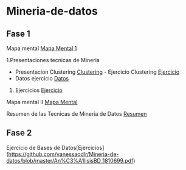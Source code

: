 # Mineria-de-datos
## Fase 1
Mapa mental [Mapa Mental 1](https://github.com/vanessaodlr/Mineria-de-datos/blob/master/MapaMental_1_1810699.pdf)

1.Presentaciones tecnicas de Mineria 
  - Presentacion Clustering [Clustering](https://github.com/patyarvizu/Mineria-de-datos/blob/master/Presentacion_Clustering_002_(Con_Ejercicio).pdf)
			                    - Ejercicio Clustering [Ejercicio](https://github.com/patyarvizu/Mineria-de-datos/blob/master/EjercicioClustering.ipynb)
  - Datos ejercicio [Datos](https://github.com/patyarvizu/Mineria-de-datos/blob/master/cars.csv)

1. Ejercicios [Ejercicio](https://github.com/gnoelopez/MineriaDeDatos/blob/master/Ejercicios1_1_002.pdf)

Mapa mental II [Mapa Mental](https://github.com/vanessaodlr/Mineria-de-datos/blob/master/MapaMental_2_1810699.pdf)


Resumen de las Tecnicas de Mineria de Datos [Resumen](https://github.com/vanessaodlr/Mineria-de-datos/blob/master/Resumen_TecnicasdeMineriadeDatos_1810699.pdf)

## Fase 2
Ejercicio de Bases de Datos[Ejercicios] (https://github.com/vanessaodlr/Mineria-de-datos/blob/master/An%C3%A1lisisBD_1810699.pdf)
